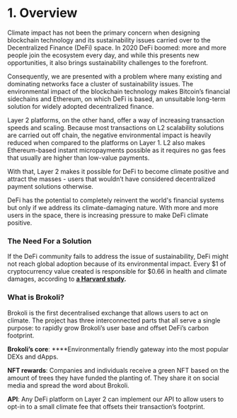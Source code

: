 # 1. Overview

Climate impact has not been the primary concern when designing blockchain technology and its sustainability issues carried over to the Decentralized Finance \(DeFi\) space. In 2020 DeFi boomed: more and more people join the ecosystem every day, and while this presents new opportunities, it also brings sustainability challenges to the forefront.

Consequently, we are presented with a problem where many existing and dominating networks face a cluster of sustainability issues. The environmental impact of the blockchain technology makes Bitcoin’s financial sidechains and Ethereum, on which DeFi is based, an unsuitable long-term solution for widely adopted decentralized finance. 

Layer 2 platforms, on the other hand, offer a way of increasing transaction speeds and scaling. Because most transactions on L2 scalability solutions are carried out off chain, the negative environmental impact is heavily reduced when compared to the platforms on Layer 1. L2 also makes Ethereum-based instant micropayments possible as it requires no gas fees that usually are higher than low-value payments. 

With that, Layer 2 makes it possible for DeFi to become climate positive and attract the masses - users that wouldn’t have considered decentralized payment solutions otherwise.

DeFi has the potential to completely reinvent the world's financial systems but only if we address its climate-damaging nature. With more and more users in the space, there is increasing pressure to make DeFi climate positive.

### **The Need For a Solution**

If the DeFi community fails to address the issue of sustainability, DeFi might not reach global adoption because of its environmental impact. Every $1 of cryptocurrency value created is responsible for $0.66 in health and climate damages, according to [**a Harvard study**](https://dash.harvard.edu/bitstream/handle/1/37365412/MARTYNOV-DOCUMENT-2020.pdf?sequence=1)**.**

### **What is Brokoli?**

Brokoli is the first decentralised exchange that allows users to act on climate. The project has three interconnected parts that all serve a single purpose: to rapidly grow Brokoli’s user base and offset DeFi’s carbon footprint.

**Brokoli’s core**: ****Environmentally friendly gateway into the most popular DEXs and dApps.

**NFT rewards**: Companies and individuals receive a green NFT based on the amount of trees they have funded the planting of. They share it on social media and spread the word about Brokoli.

**API**: Any DeFi platform on Layer 2 can implement our API to allow users to opt-in to a small climate fee that offsets their transaction’s footprint.

